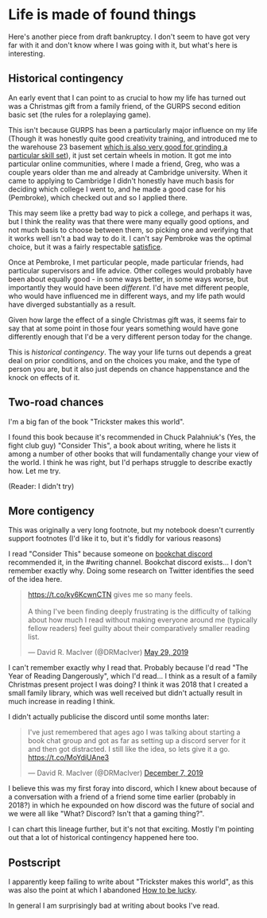 # Life is made of found things

Here's another piece from draft bankruptcy. I don't seem to have got very far with it and don't know where I was going with it, but what's here is interesting.

## Historical contingency

An early event that I can point to as crucial to how my life has turned
out was a Christmas gift from a family friend, of the GURPS second
edition basic set (the rules for a roleplaying game).

This isn't because GURPS has been a particularly major influence on my
life (Though it was honestly quite good creativity training, and introduced me
to the warehouse 23 basement [which is also very good for grinding a
particular skill
set](https://notebook.drmaciver.com/posts/2021-07-11-11:03.html)), it just set
certain wheels in motion. It got me into particular online communities,
where I made a friend, Greg, who was a couple years older than me and
already at Cambridge university. When it came to applying to Cambridge I
didn't honestly have much basis for deciding which college I went to,
and he made a good case for his (Pembroke), which checked out and so I
applied there.

This may seem like a pretty bad way to pick a college, and perhaps it
was, but I think the reality was that there were many equally good
options, and not much basis to choose between them, so picking one and
verifying that it works well isn't a bad way to do it. I can't say
Pembroke was the optimal choice, but it was a fairly respectable
[satisfice](https://www.drmaciver.com/2019/10/vocabulary-building-satisficing/).

Once at Pembroke, I met particular people, made particular friends, had
particular supervisors and life advice. Other colleges would probably
have been about equally good - in some ways better, in some ways worse,
but importantly they would have been *different*. I'd have met different
people, who would have influenced me in different ways, and my life path
would have diverged substantially as a result.

Given how large the effect of a single Christmas gift was, it seems fair
to say that at some point in those four years something would have gone
differently enough that I'd be a very different person today for the
change.

This is *historical contingency*. The way your life turns out depends a
great deal on prior conditions, and on the choices you make, and the
type of person you are, but it also just depends on chance happenstance
and the knock on effects of it.

## Two-road chances

I'm a big fan of the book "Trickster makes this world".

I found this book because it's recommended in Chuck
Palahniuk's (Yes, the fight club guy) "Consider This", a
book about writing, where he lists it among a number of other books that
will fundamentally change your view of the world. I think he was right,
but I'd perhaps struggle to describe exactly how. Let me try.

(Reader: I didn't try)

## More contigency

This was originally a very long footnote, but my notebook doesn't currently support footnotes (I'd like it to, but it's fiddly for various reasons)

I read "Consider This" because someone on [bookchat
discord](https://discord.gg/8GtRapR) recommended it, in the \#writing
channel. Bookchat discord exists... I don't remember exactly why. Doing
some research on Twitter identifies the seed of the idea here.


<blockquote class="twitter-tweet"><p lang="en" dir="ltr"><a href="https://t.co/ky6KcwnCTN">https://t.co/ky6KcwnCTN</a> gives me so many feels.<br><br>A thing I&#39;ve been finding deeply frustrating is the difficulty of talking about how much I read without making everyone around me (typically fellow readers) feel guilty about their comparatively smaller reading list.</p>&mdash; David R. MacIver (@DRMacIver) <a href="https://twitter.com/DRMacIver/status/1133686806711590912?ref_src=twsrc%5Etfw">May 29, 2019</a></blockquote> <script async src="https://platform.twitter.com/widgets.js" charset="utf-8"></script>

I can't remember exactly why I read that. Probably because I'd read "The
Year of Reading Dangerously", which I'd read... I think as a result of a
family Christmas present project I was doing? I think it was 2018 that I
created a small family library, which was well received but didn't
actually result in much increase in reading I think.

I didn't actually publicise the discord until some months later:

<blockquote class="twitter-tweet"><p lang="en" dir="ltr">I&#39;ve just remembered that ages ago I was talking about starting a book chat group and got as far as setting up a discord server for it and then got distracted. I still like the idea, so lets give it a go. <a href="https://t.co/MoYdiUAne3">https://t.co/MoYdiUAne3</a></p>&mdash; David R. MacIver (@DRMacIver) <a href="https://twitter.com/DRMacIver/status/1203288683262218240?ref_src=twsrc%5Etfw">December 7, 2019</a></blockquote> <script async src="https://platform.twitter.com/widgets.js" charset="utf-8"></script>

I believe this was my first foray into discord, which I knew about
because of a conversation with a friend of a friend some time earlier
(probably in 2018?) in which he expounded on how discord was the future
of social and we were all like "What? Discord? Isn't that a gaming
thing?".

I can chart this lineage further, but it's not that exciting. Mostly I'm
pointing out that a lot of historical contingency happened here too.

## Postscript

I apparently keep failing to write about "Trickster makes this world", as this was also the point at which I abandoned [How to be lucky](https://notebook.drmaciver.com/posts/2022-05-25-09:47.html).

In general I am surprisingly bad at writing about books I've read.
